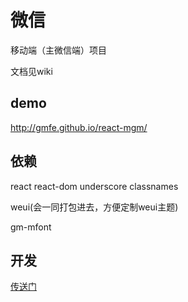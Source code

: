 # 微信
移动端（主微信端）项目

文档见wiki

## demo
http://gmfe.github.io/react-mgm/

## 依赖
react
react-dom
underscore
classnames

weui(会一同打包进去，方便定制weui主题)

gm-mfont

## 开发
[传送门](./README.dev.md)
